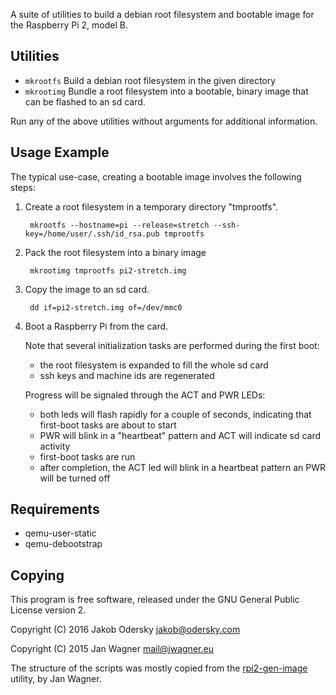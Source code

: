 A suite of utilities to build a debian root filesystem and bootable image for the Raspberry Pi 2, model B.

## Utilities

- `mkrootfs` Build a debian root filesystem in the given directory
- `mkrootimg` Bundle a root filesystem into a bootable, binary image that can be flashed to an sd card.

Run any of the above utilities without arguments for additional information.

## Usage Example
The typical use-case, creating a bootable image involves the following steps:

1. Create a root filesystem in a temporary directory "tmprootfs".

		mkrootfs --hostname=pi --release=stretch --ssh-key=/home/user/.ssh/id_rsa.pub tmprootfs

2. Pack the root filesystem into a binary image

		mkrootimg tmprootfs pi2-stretch.img

3. Copy the image to an sd card.

		dd if=pi2-stretch.img of=/dev/mmc0

4. Boot a Raspberry Pi from the card.

   Note that several initialization tasks are performed during the first boot:

   - the root filesystem is expanded to fill the whole sd card
   - ssh keys and machine ids are regenerated

   Progress will be signaled through the ACT and PWR LEDs:
   
   - both leds will flash rapidly for a couple of seconds, indicating
     that first-boot tasks are about to start
   - PWR will blink in a "heartbeat" pattern and ACT will indicate sd card activity
   - first-boot tasks are run
   - after completion, the ACT led will blink in a heartbeat pattern an PWR will be turned off

## Requirements

- qemu-user-static
- qemu-debootstrap

## Copying
This program is free software, released under the GNU General Public License version 2.

Copyright (C) 2016 Jakob Odersky <jakob@odersky.com>

Copyright (C) 2015 Jan Wagner <mail@jwagner.eu>

The structure of the scripts was mostly copied from the [rpi2-gen-image](https://github.com/drtyhlpr/rpi23-gen-image) utility, by Jan Wagner.
